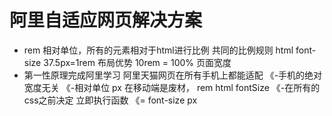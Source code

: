# 阿里自适应网页解决方案


- rem
    相对单位，所有的元素相对于html进行比例
    共同的比例规则
    html font-size 37.5px=1rem
    布局优势
    10rem = 100% 页面宽度
- 第一性原理完成阿里学习
    阿里天猫网页在所有手机上都能适配
        《-手机的绝对宽度无关
            《-相对单位 px 在移动端是废材，
            rem html fontSize
                《-在所有的css之前决定 立即执行函数
                    《= font-size px